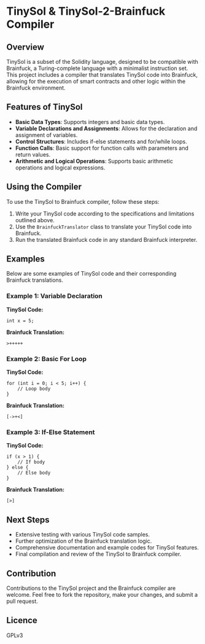 # TinySol & TinySol-2-Brainfuck Compiler

## Overview
TinySol is a subset of the Solidity language, designed to be compatible with Brainfuck, a Turing-complete language with a minimalist instruction set. This project includes a compiler that translates TinySol code into Brainfuck, allowing for the execution of smart contracts and other logic within the Brainfuck environment.

## Features of TinySol
- **Basic Data Types**: Supports integers and basic data types.
- **Variable Declarations and Assignments**: Allows for the declaration and assignment of variables.
- **Control Structures**: Includes if-else statements and for/while loops.
- **Function Calls**: Basic support for function calls with parameters and return values.
- **Arithmetic and Logical Operations**: Supports basic arithmetic operations and logical expressions.

## Using the Compiler
To use the TinySol to Brainfuck compiler, follow these steps:
1. Write your TinySol code according to the specifications and limitations outlined above.
2. Use the `BrainfuckTranslator` class to translate your TinySol code into Brainfuck.
3. Run the translated Brainfuck code in any standard Brainfuck interpreter.

## Examples
Below are some examples of TinySol code and their corresponding Brainfuck translations.

### Example 1: Variable Declaration
**TinySol Code:**
```solidity
int x = 5;
```

**Brainfuck Translation:**
```brainfuck
>+++++
```

### Example 2: Basic For Loop
**TinySol Code:**
```solidity
for (int i = 0; i < 5; i++) {
    // Loop body
}
```

**Brainfuck Translation:**
```brainfuck
[->+<]
```

### Example 3: If-Else Statement
**TinySol Code:**
```solidity
if (x > 1) {
    // If body
} else {
    // Else body
}
```

**Brainfuck Translation:**

```brainfuck
[>]
```

## Next Steps
- Extensive testing with various TinySol code samples.
- Further optimization of the Brainfuck translation logic.
- Comprehensive documentation and example codes for TinySol features.
- Final compilation and review of the TinySol to Brainfuck compiler.

## Contribution
Contributions to the TinySol project and the Brainfuck compiler are welcome. Feel free to fork the repository, make your changes, and submit a pull request.

## Licence

GPLv3
